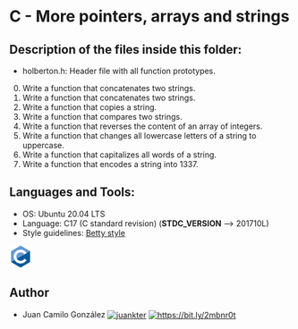 # C - More pointers, arrays and strings

## Description of the files inside this folder:

- holberton.h: Header file with all function prototypes.

0. Write a function that concatenates two strings.
1. Write a function that concatenates two strings.
2. Write a function that copies a string.
3. Write a function that compares two strings.
4. Write a function that reverses the content of an array of integers.
5. Write a function that changes all lowercase letters of a string to uppercase.
6. Write a function that capitalizes all words of a string.
7. Write a function that encodes a string into 1337.


## Languages and Tools:

- OS: Ubuntu 20.04 LTS
- Language: C17 (C standard revision) (__STDC_VERSION__ --> 201710L)
- Style guidelines: [Betty style](https://github.com/holbertonschool/Betty/wiki)

<p align="left"> <a href="https://www.cprogramming.com/" target="_blank"> <img src="https://raw.githubusercontent.com/devicons/devicon/master/icons/c/c-original.svg" alt="c" width="40" height="40"/> </a> </p>


## Author

- Juan Camilo González <a href="https://twitter.com/juankter" target="blank"><img align="center" src="https://raw.githubusercontent.com/rahuldkjain/github-profile-readme-generator/master/src/images/icons/Social/twitter.svg" alt="juankter" height="30" width="40" /></a>
<a href="https://bit.ly/2MBNR0t" target="blank"><img align="center" src="https://raw.githubusercontent.com/rahuldkjain/github-profile-readme-generator/master/src/images/icons/Social/linked-in-alt.svg" alt="https://bit.ly/2mbnr0t" height="30" width="40" /></a>
